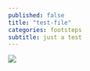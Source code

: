```yaml
---
published: false
title: "test-file"
categories: footsteps
subtitle: just a test
---
```


![](assets/test.png)